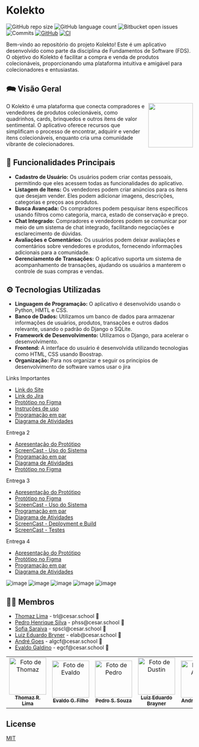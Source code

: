 # Kolekto 

![GitHub repo size](https://img.shields.io/github/repo-size/P-E-N-T-E-S/Kolekto?style=flat)
![GitHub language count](https://img.shields.io/github/languages/count/P-E-N-T-E-S/Kolekto?style=flat&logo=python)
![Bitbucket open issues](https://img.shields.io/bitbucket/issues/P-E-N-T-E-S/Kolekto?style=flat&logo=github)
![Commits](https://img.shields.io/github/commit-activity/t/P-E-N-T-E-S/Kolekto?style=flat&logo=github)
[![GitHub](https://img.shields.io/github/license/P-E-N-T-E-S/Kolekto)](LICENSE.md)
[![CI](https://github.com/P-E-N-T-E-S/Kolekto/actions/workflows/prod_kolekto.yml/badge.svg)](https://github.com/P-E-N-T-E-S/Kolekto/actions/workflows/ci.yml)

<!--
Atualizações para o Futuro
![Site Online](https://img.shields.io/website) 
--> 


Bem-vindo ao repositório do projeto Kolekto! Este é um aplicativo desenvolvido como parte da disciplina de Fundamentos de Software (FDS). O objetivo do Kolekto é facilitar a compra e venda de produtos colecionáveis, proporcionando uma plataforma intuitiva e amigável para colecionadores e entusiastas.

## 🗪 Visão Geral

<p float="left">

<img align="right" width="120" src="https://i.imgur.com/rfOkMw2.png" />

O Kolekto é uma plataforma que conecta compradores e vendedores de produtos colecionáveis, como quadrinhos, cards, brinquedos e outros itens de valor sentimental. O aplicativo oferece recursos que simplificam o processo de encontrar, adquirir e vender itens colecionáveis, enquanto cria uma comunidade vibrante de colecionadores.

## 🔧 Funcionalidades Principais

- **Cadastro de Usuário:** Os usuários podem criar contas pessoais, permitindo que eles acessem todas as funcionalidades do aplicativo.
- **Listagem de Itens:** Os vendedores podem criar anúncios para os itens que desejam vender. Eles podem adicionar imagens, descrições, categorias e preços aos produtos.
- **Busca Avançada:** Os compradores podem pesquisar itens específicos usando filtros como categoria, marca, estado de conservação e preço.
- **Chat Integrado:** Compradores e vendedores podem se comunicar por meio de um sistema de chat integrado, facilitando negociações e esclarecimento de dúvidas.
- **Avaliações e Comentários:** Os usuários podem deixar avaliações e comentários sobre vendedores e produtos, fornecendo informações adicionais para a comunidade.
- **Gerenciamento de Transações:** O aplicativo suporta um sistema de acompanhamento de transações, ajudando os usuários a manterem o controle de suas compras e vendas.

## ⚙ Tecnologias Utilizadas

- **Linguagem de Programação:** O aplicativo é desenvolvido usando o Python, HMTL e CSS.
- **Banco de Dados:** Utilizamos um banco de dados para armazenar informações de usuários, produtos, transações e outros dados relevante, usando o padrão do Django o SQLite.
- **Framework de Desenvolvimento:** Utilizamos o Django, para acelerar o desenvolvimento.
- **Frontend:** A interface do usuário é desenvolvida utilizando tecnologias como HTML, CSS usando Boostrap.
- **Organização:** Para nos organizar e seguir os principios de desenvolvimento de software vamos usar o jira

<p>Links Importantes</p>
<ul>
  <li>
    <a  href="https://kolekto2.azurewebsites.net"
      >Link do Site</a
    >
  </li>
    <li>
    <a  href="https://pentes.atlassian.net/jira/software/projects/KLK/boards/4"
      >Link do Jira</a
    >
  </li>
  <li>
    <a  href="https://www.figma.com/file/jOfywNY7puA1jQq3IbesyK/Kolekto?type=design&mode=design&t=2AXCB4lptkEGHmMU-0"
      >Protótipo no Figma</a
    >
  </li>
  <li>
    <a  href="https://docs.google.com/document/d/1p9zjSeGfZ_tuO5J4OwFa8QlAKEKO0YaJRCOkXo4b870/edit?usp=sharing"
      >Instruções de uso</a
    >
  </li>
  <li>
    <a  href="https://docs.google.com/document/d/1zw3Q6Y6QbHdDzpf4Eu1U9jx_Ms4kfT1JEyAKVdMWnt8/edit?usp=sharing"
      >Programação em par</a
    >
  </li>
  <li>
    <a  href="https://drive.google.com/file/d/1N920ENkea0Z2DfxY9_b8sYHP0fhKI-kb/view?usp=sharing"
      >Diagrama de Atividades</a
    >
  </li>
</ul>

<p>Entrega 2</p>
<ul>
  <li>
    <a  href="https://youtu.be/gdpRbjAJmQc"
      >Apresentação do Protótipo</a
    >
  </li>
  <li>
    <a  href="https://youtu.be/c_LAf2qt6hs"
      >ScreenCast - Uso do Sistema</a
    >
  </li>
  <li>
    <a  href="https://docs.google.com/document/d/1zw3Q6Y6QbHdDzpf4Eu1U9jx_Ms4kfT1JEyAKVdMWnt8/edit?usp=sharing"
      >Programação em par</a
    >
  </li>
  <li>
    <a  href="https://drive.google.com/file/d/1N920ENkea0Z2DfxY9_b8sYHP0fhKI-kb/view?usp=sharing"
      >Diagrama de Atividades</a
    >
  </li>
  <li>
    <a  href="https://www.figma.com/file/jOfywNY7puA1jQq3IbesyK/Kolekto?type=design&mode=design&t=2AXCB4lptkEGHmMU-0"
      >Protótipo no Figma</a
    >
  </li>
</ul>

<p>Entrega 3</p>
<ul>
  <li>
    <a  href="https://youtu.be/8a6elg7hm6c"
      >Apresentação do Protótipo</a
    >
  </li>
  <li>
    <a  href="https://www.figma.com/file/jOfywNY7puA1jQq3IbesyK/Kolekto?type=design&mode=design&t=2AXCB4lptkEGHmMU-0"
      >Protótipo no Figma</a
    >
  </li>
  <li>
    <a  href="https://youtu.be/fr3kOm6Qg9A"
      >ScreenCast - Uso do Sistema</a
    >
  </li>
  <li>
    <a  href="https://docs.google.com/document/d/1zw3Q6Y6QbHdDzpf4Eu1U9jx_Ms4kfT1JEyAKVdMWnt8/edit?usp=sharing"
      >Programação em par</a
    >
  </li>
  <li>
    <a  href="https://drive.google.com/file/d/1N920ENkea0Z2DfxY9_b8sYHP0fhKI-kb/view?usp=sharing"
      >Diagrama de Atividades</a
    >
  </li>
  <li>
    <a  href="https://youtu.be/SDmNh9oqI5Y"
      >ScreenCast - Deployment e Build</a
    >
  </li>
  <li>
    <a  href="https://youtu.be/ALnwsyG-GkY"
      >ScreenCast - Testes</a
    >
  </li>
</ul>

<p>Entrega 4</p>
<ul>
  <li>
    <a  href="https://youtu.be/JWnpEDVkzqc"
      >Apresentação do Protótipo</a
    >
  </li>
  <li>
    <a  href="https://www.figma.com/file/jOfywNY7puA1jQq3IbesyK/Kolekto?type=design&mode=design&t=2AXCB4lptkEGHmMU-0"
      >Protótipo no Figma</a
    >
  </li>
  <li>
    <a  href="https://docs.google.com/document/d/1zw3Q6Y6QbHdDzpf4Eu1U9jx_Ms4kfT1JEyAKVdMWnt8/edit?usp=sharing"
      >Programação em par</a
    >
  </li>
    <li>
    <a  href="https://drive.google.com/file/d/1N920ENkea0Z2DfxY9_b8sYHP0fhKI-kb/view?usp=sharing"
      >Diagrama de Atividades</a
    >
  </li>
</ul>

  ![image](https://github.com/P-E-N-T-E-S/Kolekto/assets/126795323/cb67d026-1fcd-4b2a-a032-3b62576dde70)
  ![image](https://github.com/P-E-N-T-E-S/Kolekto/assets/126795323/32c5654d-c2c5-40b8-847d-e729727b0bc7)
  ![image](https://github.com/P-E-N-T-E-S/Kolekto/assets/126795323/f8142346-a3b1-4578-8b0e-3115e46824bf)
  ![image](https://github.com/P-E-N-T-E-S/Kolekto/assets/126795323/dbf099d3-8234-4f74-b74f-b357ad21c961)
  ![image](https://github.com/P-E-N-T-E-S/Kolekto/assets/126795323/b2c5bad2-0a87-44f7-ba80-62bacb4dd0e6)

## 👩‍💻 Membros

<ul>
  <li>
    <a href="https://github.com/Thomazrlima">Thomaz Lima</a> -
    trl@cesar.school 📩
  </li>
  <li>
    <a href="https://github.com/hsspedro">Pedro Henrique Silva</a> -
    phss@cesar.school 📩
  </li>
  <li>
    <a href="https://github.com/Sofia-Saraiva">Sofia Saraiva</a> -
    spscl@cesar.school 📩
  </li>
  <li>
    <a href="https://github.com/Luiz-Edu0202">Luiz Eduardo Bryner</a> -
    elab@cesar.school 📩
  </li>
  <li>
    <a href="https://github.com/Nerebo">André Goes</a> - algcf@cesar.school 📩
  </li>
  <li>
    <a href="https://github.com/evaldocunhaf">Evaldo Galdino</a> - egcf@cesar.school 📩
  </li>
</ul>
  
<table>
  <tr>
    <td align="center">
      <a href="https://github.com/Thomazrlima">
        <img src="https://avatars3.githubusercontent.com/Thomazrlima" width="100px;" alt="Foto de Thomaz"/><br>
        <sub>
          <b>Thomaz R. Lima</b>
        </sub>
      </a>
    </td>
    <td align="center">
      <a href="https://github.com/evaldocunhaf">
        <img src="https://avatars3.githubusercontent.com/evaldocunhaf" width="100px;" alt="Foto de Evaldo"/><br>
        <sub>
          <b>Evaldo G. Filho</b>
        </sub>
      </a>
    </td>
    <td align="center">
      <a href="https://github.com/hsspedro">
        <img src="https://avatars.githubusercontent.com/hsspedro" width="100px;" alt="Foto de Pedro"/><br>
        <sub>
          <b>Pedro S. Souza</b>
        </sub>
      </a>
    </td>
    <td align="center">
      <a href="https://github.com/Luiz-Edu0202">
        <img src="https://avatars.githubusercontent.com/Luiz-Edu0202" width="100px;" alt="Foto de Dustin"/><br>
        <sub>
          <b>Luiz Eduardo Brayner</b>
        </sub>
      </a>
    </td>
    <td align="center">
      <a href="https://github.com/Nerebo">
        <img src="https://avatars.githubusercontent.com/Nerebo" width="100px;" alt="Foto de André"/><br>
        <sub>
          <b>André Fonseca</b>
        </sub>
      </a>
    </td>
    <td align="center">
      <a href="https://github.com/Sofia-Saraiva">
        <img src="https://avatars.githubusercontent.com/Sofia-Saraiva" width="100px;" alt="Foto de Sofia"/><br>
        <sub>
          <b>Sofia Saraiva</b>
        </sub>
      </a>
    </td>
  </tr>
</table>

## License

[MIT](https://github.com/P-E-N-T-E-S/Kolekto/blob/master/LICENSE.md)

<!--
Atualizações para o Futuro

## 💻 Pré-requisitos

Antes de começar, verifique se você atendeu aos seguintes requisitos:

* Você instalou a versão mais recente de `<linguagem / dependência / requeridos>`
* Você tem uma máquina `<Windows / Linux / Mac>`. Indique qual sistema operacional é compatível / não compatível.
* Você leu `<guia / link / documentação_relacionada_ao_projeto>`.

## 🚀 Instalando <nome_do_projeto>

Para instalar o <nome_do_projeto>, siga estas etapas:

Linux e macOS:
```
<comando_de_instalação>
```

Windows:
```
<comando_de_instalação>
```
## ☕ Usando <nome_do_projeto>

Para usar <nome_do_projeto>, siga estas etapas:

```
<exemplo_de_uso>
```

Adicione comandos de execução e exemplos que você acha que os usuários acharão úteis. Fornece uma referência de opções para pontos de bônus!

## 📫 Contribuindo para <nome_do_projeto>

Para contribuir com <nome_do_projeto>, siga estas etapas:

1. Bifurque este repositório.
2. Crie um branch: `git checkout -b <nome_branch>`.
3. Faça suas alterações e confirme-as: `git commit -m '<mensagem_commit>'`
4. Envie para o branch original: `git push origin <nome_do_projeto> / <local>`
5. Crie a solicitação de pull.

Como alternativa, consulte a documentação do GitHub em [como criar uma solicitação pull](https://help.github.com/en/github/collaborating-with-issues-and-pull-requests/creating-a-pull-request).


-->
